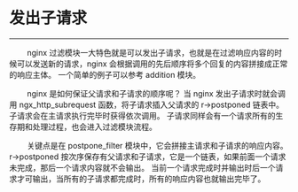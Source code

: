 # 发出子请求
***

&emsp;&emsp;
nginx 过滤模块一大特色就是可以发出子请求，也就是在过滤响应内容的时候可以发送新的请求，nginx 会根据调用的先后顺序将多个回复的内容拼接成正常的响应主体。
一个简单的例子可以参考 addition 模块。

&emsp;&emsp;
nginx 是如何保证父请求和子请求的顺序呢？
当 nginx 发出子请求时就会调用 ngx_http_subrequest 函数，将子请求插入父请求的 r->postponed 链表中。
子请求会在主请求执行完毕时获得依次调用。
子请求同样会有一个请求所有的生存期和处理过程，也会进入过滤模块流程。

&emsp;&emsp;
关键点是在 postpone_filter 模块中，它会拼接主请求和子请求的响应内容。
r->postponed 按次序保存有父请求和子请求，它是一个链表，如果前面一个请求未完成，那后一个请求内容就不会输出。
当前一个请求完成时并输出时后一个请求才可输出，当所有的子请求都完成时，所有的响应内容也就输出完毕了。